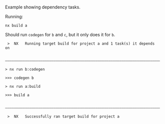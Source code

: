Example showing dependency tasks.

Running:

```
nx build a
```

Should run `codegen` for `b` and `c`, but it only does it for `b`.

```
 >  NX   Running target build for project a and 1 task(s) it depends on

 —————————————————————————————————————————————————————————————————————————————————————————————————————————————————————————————————————————

> nx run b:codegen

>>> codegen b

> nx run a:build

>>> build a

 —————————————————————————————————————————————————————————————————————————————————————————————————————————————————————————————————————————

 >  NX   Successfully ran target build for project a
```

